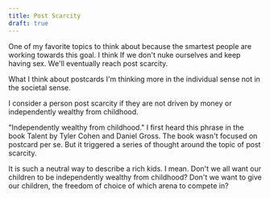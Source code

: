 ```yaml
---
title: Post Scarcity
draft: true
---
```

 One of my favorite topics to think about because the smartest people are working towards this goal. I think If we don't nuke ourselves and keep having sex. We'll eventually reach post scarcity. 

What I think about postcards I'm thinking more in the individual sense not in the societal sense.  

I consider a person post scarcity if they are not driven by money or independently wealthy from childhood.
 
"Independently wealthy from childhood." I first heard this phrase in the book Talent by Tyler Cohen and Daniel Gross. The book wasn't focused on postcard per se. But it triggered a series of thought around the topic of post scarcity.  
 
It is such a neutral way to describe a rich kids. I mean. Don't we all want our children to be independently wealthy from childhood? Don't we want to give our children, the freedom of choice of which arena to compete in? 

